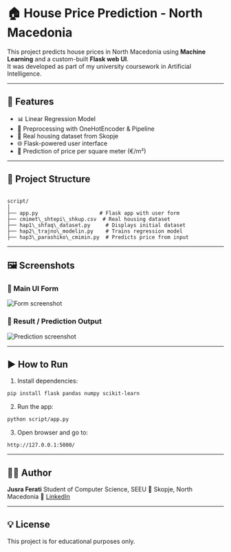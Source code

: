# 🏠 House Price Prediction - North Macedonia

This project predicts house prices in North Macedonia using **Machine Learning** and a custom-built **Flask web UI**.  
It was developed as part of my university coursework in Artificial Intelligence.

---

## 🚀 Features

- 📊 Linear Regression Model
- 🧠 Preprocessing with OneHotEncoder & Pipeline
- 📁 Real housing dataset from Skopje
- 🌐 Flask-powered user interface
- 🎯 Prediction of price per square meter (€/m²)

---

## 📂 Project Structure

```

script/
│
├── app.py                    # Flask app with user form
├── cmimet\_shtepi\_shkup.csv  # Real housing dataset
├── hap1\_shfaq\_dataset.py     # Displays initial dataset
├── hap2\_trajno\_modelin.py    # Trains regression model
├── hap3\_parashiko\_cmimin.py  # Predicts price from input

````

---

## 🖼️ Screenshots

### 🔹 Main UI Form

![Form screenshot](screenshots/form.png)

### 🔹 Result / Prediction Output

![Prediction screenshot](screenshots/result.png)

---

## ▶️ How to Run

1. Install dependencies:
```bash
pip install flask pandas numpy scikit-learn
````

2. Run the app:

```bash
python script/app.py
```

3. Open browser and go to:

```
http://127.0.0.1:5000/
```

---

## 👩‍💻 Author

**Jusra Ferati**
Student of Computer Science, SEEU
📍 Skopje, North Macedonia
🔗 [LinkedIn](https://www.linkedin.com/in/jusra-ferati-a35b25254/)

---

## 💡 License

This project is for educational purposes only.

